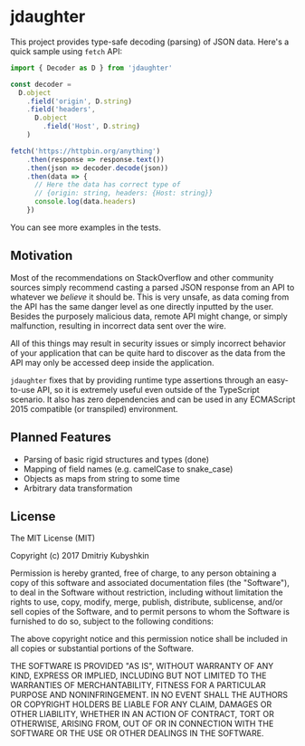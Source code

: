 # jdaughter

This project provides type-safe decoding (parsing) of JSON data. Here's a quick sample using `fetch` API:

```typescript
import { Decoder as D } from 'jdaughter'

const decoder =
  D.object
    .field('origin', D.string)
    .field('headers',
      D.object
        .field('Host', D.string)
    )

fetch('https://httpbin.org/anything')
    .then(response => response.text())
    .then(json => decoder.decode(json))
    .then(data => {
      // Here the data has correct type of
      // {origin: string, headers: {Host: string}}
      console.log(data.headers)
    })
```

You can see more examples in the tests.

## Motivation

Most of the recommendations on StackOverflow and other community sources simply recommend casting a parsed JSON response from an API to whatever we *believe* it should be. This is very unsafe, as data coming from the API has the same danger level as one directly inputted by the user. Besides the purposely malicious data, remote API might change, or simply malfunction, resulting in incorrect data sent over the wire.

All of this things may result in security issues or simply incorrect behavior of your application that can be quite hard to discover as the data from the API may only be accessed deep inside the application.

`jdaughter` fixes that by providing runtime type assertions through an easy-to-use API, so it is extremely useful even outside of the TypeScript scenario. It also has zero dependencies and can be used in any ECMAScript 2015 compatible (or transpiled) environment. 

## Planned Features

* Parsing of basic rigid structures and types (done)
* Mapping of field names (e.g. camelCase to snake_case)
* Objects as maps from string to some time
* Arbitrary data transformation

## License

The MIT License (MIT)

Copyright (c) 2017 Dmitriy Kubyshkin

Permission is hereby granted, free of charge, to any person obtaining a copy of this software and associated documentation files (the "Software"), to deal in the Software without restriction, including without limitation the rights to use, copy, modify, merge, publish, distribute, sublicense, and/or sell copies of the Software, and to permit persons to whom the Software is furnished to do so, subject to the following conditions:

The above copyright notice and this permission notice shall be included in all copies or substantial portions of the Software.

THE SOFTWARE IS PROVIDED "AS IS", WITHOUT WARRANTY OF ANY KIND, EXPRESS OR IMPLIED, INCLUDING BUT NOT LIMITED TO THE WARRANTIES OF MERCHANTABILITY, FITNESS FOR A PARTICULAR PURPOSE AND NONINFRINGEMENT. IN NO EVENT SHALL THE AUTHORS OR COPYRIGHT HOLDERS BE LIABLE FOR ANY CLAIM, DAMAGES OR OTHER LIABILITY, WHETHER IN AN ACTION OF CONTRACT, TORT OR OTHERWISE, ARISING FROM, OUT OF OR IN CONNECTION WITH THE SOFTWARE OR THE USE OR OTHER DEALINGS IN THE SOFTWARE.

